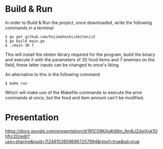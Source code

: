 # Build & Run
In order to Build & Run the project, once downloaded, write the following commands in a terminal
```
$ go get github.com/hajimehoshi/ebiten/v2
$ go build main.go
$ ./main 30 7
```
This will install the ebiten library required for the program, build the binary and execute it with the parameters of 30 food items and 7 enemies on the field,
these latter inputs can be changed to once's liking.

An alternative to this is the following command
```
$ make run
```
Which will make use of the Makefile commands to execute the prior commands at once, but the food and item amount can't be modified.

# Presentation
https://docs.google.com/presentation/d/1R1C09KAqKd9m_9m6JZdoiXvk1Ohfrc20/edit?usp=sharing&ouid=112491538596967257994&rtpof=true&sd=true
